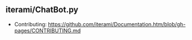 iterami/ChatBot.py
------------------

* Contributing: https://github.com/iterami/Documentation.htm/blob/gh-pages/CONTRIBUTING.md
